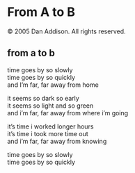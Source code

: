 # From A to B
&copy; 2005 Dan Addison. All rights reserved.

## from a to b
time goes by so slowly  
time goes by so quickly  
and I’m far, far away from home  

it seems so dark so early  
it seems so light and so green  
and i’m far, far away from where i’m going  

it’s time i worked longer hours  
it’s time i took more time out  
and i’m far, far away from knowing  

time goes by so slowly  
time goes by so quickly  

